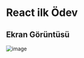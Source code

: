 # React ilk Ödev 
## Ekran Görüntüsü
![image](https://user-images.githubusercontent.com/114365301/199797100-29300260-cf3f-4b16-80cb-abc98f839b20.png)
